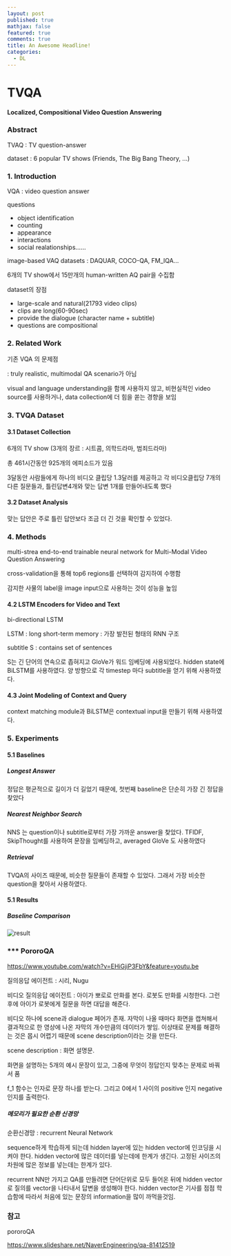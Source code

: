 ```yaml
---
layout: post
published: true
mathjax: false
featured: true
comments: true
title: An Awesome Headline!
categories:
  - DL
---
```

# TVQA

#### Localized, Compositional Video Question Answering



### Abstract

TVAQ : TV question-answer

dataset : 6 popular TV shows (Friends, The Big Bang Theory, ...)



### 1. Introduction

VQA : video question answer

questions 

* object identification
* counting
* appearance
* interactions
* social realationships......

image-based VAQ datasets : DAQUAR, COCO-QA, FM_IQA...

6개의 TV show에서 15만개의 human-written AQ pair을 수집함

dataset의 장점

* large-scale and natural(21793 video clips)
* clips are long(60-90sec)
* provide the dialogue (character name + subtitle)
* questions are compositional



### 2. Related Work

기존 VQA 의 문제점

 : truly realistic, multimodal QA scenario가 아님

visual and language understanding을 함께 사용하지 않고, 비현실적인 video source를 사용하거나, data collection에 더 힘을 쏟는 경향을 보임



### 3. TVQA Dataset

#### 3.1 Dataset Collection

6개의 TV show (3개의 장르 : 시트콤, 의학드라마, 범죄드라마)

총 461시간동안 925개의 에피소드가 있음

3달동안 사람들에게 하나의 비디오 클립당 1.3달러를 제공하고 각 비디오클립당 7개의 다른 질문들과, 틀린답변4개와 맞는 답변 1개를 만들어내도록 했다

#### 3.2 Dataset Analysis

맞는 답안은 주로 틀린 답안보다 조금 더 긴 것을 확인할 수 있었다.

### 4. Methods

multi-strea end-to-end trainable neural network for Multi-Modal Video Question Answering

 cross-validation을 통해 top6 regions를 선택하여 감지하여 수행함

감지한 사물의 label을 image input으로 사용하는 것이 성능을 높임

#### 4.2 LSTM Encoders for Video and Text

bi-directional LSTM

LSTM : long short-term memory : 가장 발전된 형태의 RNN 구조

subtitle S : contains set of sentences

S는 긴 단어의 연속으로 좁혀지고 GloVe가 워드 임베딩에 사용되었다. hidden state에 BiLSTM를 사용하였다. 양 방향으로 각 timestep 마다 subtitle을 얻기 위해 사용하였다. 

#### 4.3 Joint Modeling of Context and Query

context matching module과 BiLSTM은 contextual input을 만들기 위해 사용하였다.



### 5. Experiments

#### 5.1 Baselines

##### Longest Answer

정답은 평균적으로 길이가 더 길었기 때문에, 첫번째 baseline은 단순히 가장 긴 정답을 찾았다

##### Nearest Neighbor Search

NNS 는 question이나 subtitle로부터 가장 가까운 answer을 찾았다. TFIDF, SkipThought를 사용하여 문장을 임베딩하고, averaged GloVe 도 사용하였다

##### Retrieval

TVQA의 사이즈 때문에, 비슷한 질문들이 존재할 수 있었다. 그래서  가장 비슷한 question을 찾아서 사용하였다. 

#### 5.1 Results

##### Baseline Comparison

![result]({{site.baseurl}}/https://github.com/zimkjh/zimkjh.github.io/blob/master/images/post_images/2019-03-12-TVQA/capture1.PNG?raw=true)




### *** PororoQA

https://www.youtube.com/watch?v=EHiGjiP3FbY&feature=youtu.be

질의응답 에이전트 : 시리, Nugu

비디오 질의응답 에이전트 : 아이가 뽀로로 만화를 본다. 로봇도 만화를 시청한다. 그런 후에 아이가 로봇에게 질문을 하면 대답을 해준다.

비디오 하나에 scene과 dialogue 페어가 존재. 자막이 나올 때마다 화면을 캡쳐해서 결과적으로 한 영상에 나온 자막의 개수만큼의 데이터가 쌓임. 이상태로 문제를 해결하는 것은 몹시 어렵기 때문에 scene description이라는 것을 만든다.

scene description : 화면 설명문. 

화면을 설명하는 5개의 예시 문장이 있고, 그중에 무엇이 정답인지 맞추는 문제로 바꿔서 품

f_1 함수는 인자로 문장 하나를 받는다. 그리고 0에서 1 사이의 positive 인지 negative 인지를 출력한다.

##### 메모리가 필요한 순환 신경망

순환신경망 : recurrent Neural Network

sequence하게 학습하게 되는데 hidden layer에 있는 hidden vector에 인코딩을 시켜야 한다. hidden vector에 많은 데이터를 넣는데에 한계가 생긴다. 고정된 사이즈의 차원에 많은 정보를 넣는데는 한계가 있다. 

recurrent NN만 가지고 QA를 만들려면 단어단위로 모두 들어온 뒤에 hidden vector로 질의를 vector을 나타내서 답변을 생성해야 한다. hidden vector은 기사를 점점 학습함에 따라서 처음에 있는 문장의 information을 많이 까먹을것임.







### 참고

pororoQA

https://www.slideshare.net/NaverEngineering/qa-81412519
